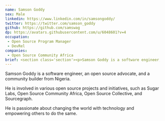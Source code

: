 ```yaml
---
name: Samson Goddy
sex: Male
linkedin: https://www.linkedin.com/in/samsongoddy/
twitter: https://twitter.com/samson_goddy
github: https://github.com/samswag
dp: https://avatars.githubusercontent.com/u/6048601?v=4
occupation:
 - Open Source Program Manager
 - DevRel
companies:
 - Open Source Community Africa
brief: <section class='section'><p>Samson Goddy is a software engineer, an open source advocate, and a community builder from Nigeria.</p><p> He is involved in various open source projects and initiatives, such as Sugar Labs, Open Source Community Africa, Open Source Collective, and Sourcegraph.</p></section>
---
```


<section class='section'>
<p>Samson Goddy is a software engineer, an open source advocate, and a community builder from Nigeria.</p>
<p> He is involved in various open source projects and initiatives, such as Sugar Labs, Open Source Community Africa, Open Source Collective, and Sourcegraph.</p>
<p>He is passionate about changing the world with technology and empowering others to do the same.</p>
</section>
